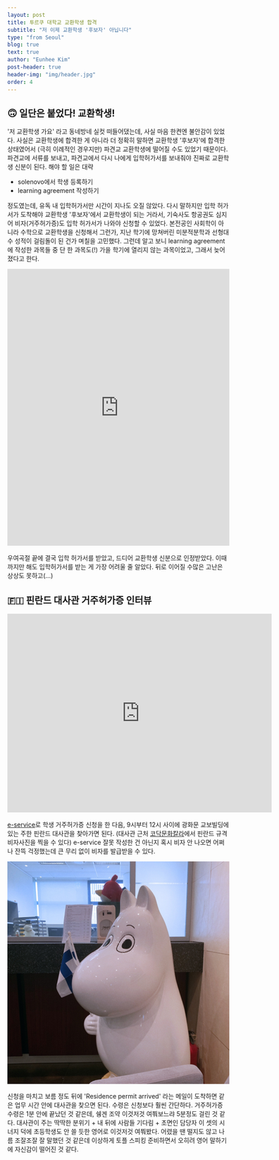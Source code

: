 ```yaml
---
layout: post
title: 투르쿠 대학교 교환학생 합격
subtitle: "저 이제 교환학생 '후보자' 아닙니다"
type: "from Seoul"
blog: true
text: true
author: "Eunhee Kim"
post-header: true
header-img: "img/header.jpg"
order: 4
---
```

## 🙃 일단은 붙었다! 교환학생!

'저 교환학생 가요' 라고 동네방네 실컷 떠들어댔는데, 사실 마음 한켠엔 불안감이 있었다. 사실은 교환학생에 합격한 게 아니라 더 정확히 말하면 교환학생 '후보자'에 합격한 상태였어서 (극히 이례적인 경우지만) 파견교 교환학생에 떨어질 수도 있었기 때문이다. 파견교에 서류를 보내고, 파견교에서 다시 나에게 입학허가서를 보내줘야 진짜로 교환학생 신분이 된다. 해야 할 일은 대략

* solenovo에서 학생 등록하기
* learning agreement 작성하기

정도였는데, 유독 내 입학허가서만 시간이 지나도 오질 않았다. 다시 말하지만 입학 허가서가 도착해야 교환학생 '후보자'에서 교환학생이 되는 거라서, 기숙사도 항공권도 심지어 비자(거주허가증)도 입학 허가서가 나와야 신청할 수 있었다. 본전공인 사회학이 아니라 수학으로 교환학생을 신청해서 그런가, 지난 학기에 망쳐버린 미분적분학과 선형대수 성적이 걸림돌이 된 건가 며칠을 고민했다. 그런데 알고 보니 learning agreement에 작성한 과목들 중 단 한 과목도(!) 가을 학기에 열리지 않는 과목이었고, 그래서 늦어졌다고 한다.

<iframe src="https://www.linkedin.com/embed/feed/update/urn:li:ugcPost:6534078390603956224" height="627" width="504" frameborder="0" allowfullscreen="" title="삽입된 업데이트"></iframe>

우여곡절 끝에 결국 입학 허가서를 받았고, 드디어 교환학생 신분으로 인정받았다. 이때까지만 해도 입학허가서를 받는 게 가장 어려울 줄 알았다. 뒤로 이어질 수많은 고난은 상상도 못하고(...)



## 🇫🇮 핀란드 대사관 거주허가증 인터뷰

<iframe src="https://www.google.com/maps/embed?pb=!1m18!1m12!1m3!1d3162.332140546246!2d126.97567151472072!3d37.57079587979711!2m3!1f0!2f0!3f0!3m2!1i1024!2i768!4f13.1!3m3!1m2!1s0x357cbd273168acdf%3A0xcd69f08fed2a29fb!2z7KO87ZWcIO2VgOuegOuTnCDrjIDsgqzqtIA!5e0!3m2!1sko!2skr!4v1561129810350!5m2!1sko!2skr" width="600" height="450" frameborder="0" style="border:0" allowfullscreen></iframe>

[e-service](https://finlandabroad.fi/web/kor/frontpage)로 학생 거주허가증 신청을 한 다음, 9시부터 12시 사이에 광화문 교보빌딩에 있는 주한 핀란드 대사관을 찾아가면 된다. (대사관 근처 <u>코닥문화칼라</u>에서 핀란드 규격 비자사진을 찍을 수 있다) e-service 잘못 작성한 건 아닌지 혹시 비자 안 나오면 어쩌나 잔뜩 걱정했는데 큰 무리 없이 비자를 발급받을 수 있다. 

![대사관의 무민](img/moomin.jpg)

신청을 마치고 보름 정도 뒤에 'Residence permit arrived' 라는 메일이 도착하면 같은 업무 시간 안에 대사관을 찾으면 된다. 수령은 신청보다 훨씬 간단하다. 거주허가증 수령은 1분 안에 끝났던 것 같은데, 쉥겐 조약 이것저것 여쭤보느랴 5분정도 걸린 것 같다. 대사관이 주는 딱딱한 분위기 + 내 뒤에 사람들 기다림 + 초면인 담당자 이 셋의 시너지 덕에 초등학생도 안 쓸 듯한 영어로 이것저것 여쭤봤다. 어렸을 땐 떨지도 않고 나름 조잘조잘 잘 말했던 것 같은데 이상하게 토플 스피킹 준비하면서 오히려 영어 말하기에 자신감이 떨어진 것 같다.  